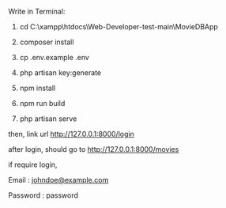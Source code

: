 Write in Terminal:

1) cd C:\xampp\htdocs\Web-Developer-test-main\MovieDBApp

2) composer install

3) cp .env.example .env

4) php artisan key:generate

5) npm install

6) npm run build

7) php artisan serve

then, link url http://127.0.0.1:8000/login

after login, should go to http://127.0.0.1:8000/movies

if require login,

Email : johndoe@example.com

Password : password
